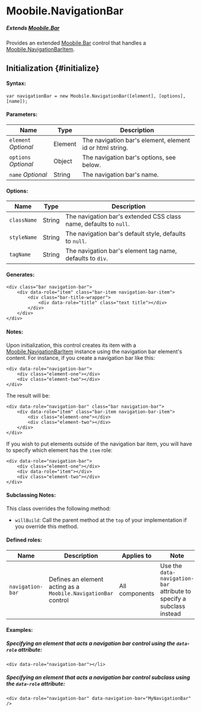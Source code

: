 Moobile.NavigationBar
================================================================================

##### Extends [Moobile.Bar](../Control/Bar.md)

Provides an extended [Moobile.Bar](../Control/Bar.md) control that handles a [Moobile.NavigationBarItem](../Control/NavigationBarItem.md).

Initialization {#initialize}
--------------------------------------------------------------------------------

#### Syntax:

	var navigationBar = new Moobile.NavigationBar([element], [options], [name]);

#### Parameters:

Name                 | Type    | Description
-------------------- | ------- | -----------
`element` *Optional* | Element | The navigation bar's element, element id or html string.
`options` *Optional* | Object  | The navigation bar's options, see below.
`name`    *Optional* | String  | The navigation bar's name.

#### Options:

Name        | Type   | Description
----------- | ------ | -----------
`className` | String | The navigation bar's extended CSS class name, defaults to `null`.
`styleName` | String | The navigation bar's default style, defaults to `null`.
`tagName`   | String | The navigation bar's element tag name, defaults to `div`.

#### Generates:

	<div class="bar navigation-bar">
		<div data-role="item" class="bar-item navigation-bar-item">
			<div class="bar-title-wrapper">
				<div data-role="title" class="text title"></div>
			</div>
		</div>
	</div>

#### Notes:

Upon initialization, this control creates its item with a [Moobile.NavigationBarItem](../Control/NavigationBarItem.md) instance using the navigation bar element's content. For instance, if you create a navigation bar like this:

	<div data-role="navigation-bar">
		<div class="element-one"></div>
		<div class="element-two"></div>
	</div>

The result will be:

	<div data-role="navigation-bar" class="bar navigation-bar">
		<div data-role="item" class="bar-item navigation-bar-item">
			<div class="element-one"></div>
			<div class="element-two"></div>
		</div>
	</div>

If you wish to put elements outside of the navigation bar item, you will have to specify which element has the `item` role:

	<div data-role="navigation-bar">
		<div class="element-one"></div>
		<div data-role="item"></div>
		<div class="element-two"></div>
	</div>

#### Subclassing Notes:

This class overrides the following method:

- `willBuild`: Call the parent method at the `top` of your implementation if you override this method.

#### Defined roles:

Name             | Description                                                    | Applies to     | Note
---------------- | -------------------------------------------------------------- | -------------- | ----
`navigation-bar` | Defines an element acting as a `Moobile.NavigationBar` control | All components | Use the `data-navigation-bar` attribute to specify a subclass instead

#### Examples:

##### Specifying an element that acts a navigation bar control using the `data-role` attribute:

	<div data-role="navigation-bar"></li>

##### Specifying an element that acts a navigation bar control subclass using the `data-role` attribute:

	<div data-role="navigation-bar" data-navigation-bar="MyNavigationBar" />
